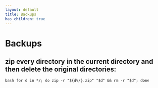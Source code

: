 ```yaml
---
layout: default
title: Backups
has_children: true
---
```


# Backups

## zip every directory in the current directory and then delete the original directories:

```bash for d in */; do zip -r "${d%/}.zip" "$d" && rm -r "$d"; done```

